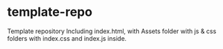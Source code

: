 # template-repo
Template repository
Including index.html, with Assets folder with js & css folders with index.css and index.js inside.
